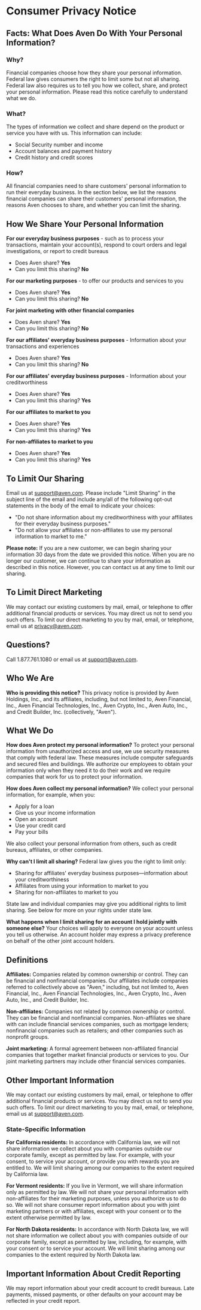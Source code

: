 # Consumer Privacy Notice

## Facts: What Does Aven Do With Your Personal Information?

### Why?

Financial companies choose how they share your personal information. Federal law gives consumers the right to limit some but not all sharing. Federal law also requires us to tell you how we collect, share, and protect your personal information. Please read this notice carefully to understand what we do.

### What?

The types of information we collect and share depend on the product or service you have with us. This information can include:

- Social Security number and income
- Account balances and payment history
- Credit history and credit scores

### How?

All financial companies need to share customers' personal information to run their everyday business. In the section below, we list the reasons financial companies can share their customers' personal information, the reasons Aven chooses to share, and whether you can limit the sharing.

## How We Share Your Personal Information

**For our everyday business purposes** - such as to process your transactions, maintain your account(s), respond to court orders and legal investigations, or report to credit bureaus

- Does Aven share? **Yes**
- Can you limit this sharing? **No**

**For our marketing purposes** - to offer our products and services to you

- Does Aven share? **Yes**
- Can you limit this sharing? **No**

**For joint marketing with other financial companies**

- Does Aven share? **Yes**
- Can you limit this sharing? **No**

**For our affiliates' everyday business purposes** - Information about your transactions and experiences

- Does Aven share? **Yes**
- Can you limit this sharing? **No**

**For our affiliates' everyday business purposes** - Information about your creditworthiness

- Does Aven share? **Yes**
- Can you limit this sharing? **Yes**

**For our affiliates to market to you**

- Does Aven share? **Yes**
- Can you limit this sharing? **Yes**

**For non-affiliates to market to you**

- Does Aven share? **Yes**
- Can you limit this sharing? **Yes**

## To Limit Our Sharing

Email us at support@aven.com. Please include "Limit Sharing" in the subject line of the email and include any/all of the following opt-out statements in the body of the email to indicate your choices:

- "Do not share information about my creditworthiness with your affiliates for their everyday business purposes."
- "Do not allow your affiliates or non-affiliates to use my personal information to market to me."

**Please note:** If you are a new customer, we can begin sharing your information 30 days from the date we provided this notice. When you are no longer our customer, we can continue to share your information as described in this notice. However, you can contact us at any time to limit our sharing.

## To Limit Direct Marketing

We may contact our existing customers by mail, email, or telephone to offer additional financial products or services. You may direct us not to send you such offers. To limit our direct marketing to you by mail, email, or telephone, email us at privacy@aven.com.

## Questions?

Call 1.877.761.1080 or email us at support@aven.com.

## Who We Are

**Who is providing this notice?** This privacy notice is provided by Aven Holdings, Inc., and its affiliates, including, but not limited to, Aven Financial, Inc., Aven Financial Technologies, Inc., Aven Crypto, Inc., Aven Auto, Inc., and Credit Builder, Inc. (collectively, "Aven").

## What We Do

**How does Aven protect my personal information?** To protect your personal information from unauthorized access and use, we use security measures that comply with federal law. These measures include computer safeguards and secured files and buildings. We authorize our employees to obtain your information only when they need it to do their work and we require companies that work for us to protect your information.

**How does Aven collect my personal information?** We collect your personal information, for example, when you:

- Apply for a loan
- Give us your income information
- Open an account
- Use your credit card
- Pay your bills

We also collect your personal information from others, such as credit bureaus, affiliates, or other companies.

**Why can't I limit all sharing?** Federal law gives you the right to limit only:

- Sharing for affiliates' everyday business purposes—information about your creditworthiness
- Affiliates from using your information to market to you
- Sharing for non-affiliates to market to you

State law and individual companies may give you additional rights to limit sharing. See below for more on your rights under state law.

**What happens when I limit sharing for an account I hold jointly with someone else?** Your choices will apply to everyone on your account unless you tell us otherwise. An account holder may express a privacy preference on behalf of the other joint account holders.

## Definitions

**Affiliates:** Companies related by common ownership or control. They can be financial and nonfinancial companies. Our affiliates include companies referred to collectively above as "Aven," including, but not limited to, Aven Financial, Inc., Aven Financial Technologies, Inc., Aven Crypto, Inc., Aven Auto, Inc., and Credit Builder, Inc.

**Non-affiliates:** Companies not related by common ownership or control. They can be financial and nonfinancial companies. Non-affiliates we share with can include financial services companies, such as mortgage lenders; nonfinancial companies such as retailers; and other companies such as nonprofit groups.

**Joint marketing:** A formal agreement between non-affiliated financial companies that together market financial products or services to you. Our joint marketing partners may include other financial services companies.

## Other Important Information

We may contact our existing customers by mail, email, or telephone to offer additional financial products or services. You may direct us not to send you such offers. To limit our direct marketing to you by mail, email, or telephone, email us at support@aven.com.

### State-Specific Information

**For California residents:** In accordance with California law, we will not share information we collect about you with companies outside our corporate family, except as permitted by law. For example, with your consent, to service your account, or provide you with rewards you are entitled to. We will limit sharing among our companies to the extent required by California law.

**For Vermont residents:** If you live in Vermont, we will share information only as permitted by law. We will not share your personal information with non-affiliates for their marketing purposes, unless you authorize us to do so. We will not share consumer report information about you with joint marketing partners or with affiliates, except with your consent or to the extent otherwise permitted by law.

**For North Dakota residents:** In accordance with North Dakota law, we will not share information we collect about you with companies outside of our corporate family, except as permitted by law, including, for example, with your consent or to service your account. We will limit sharing among our companies to the extent required by North Dakota law.

## Important Information About Credit Reporting

We may report information about your credit account to credit bureaus. Late payments, missed payments, or other defaults on your account may be reflected in your credit report.
